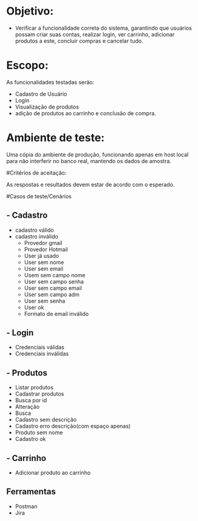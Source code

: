 # Objetivo: 
 - Verificar a funcionalidade correta do sistema, garantindo que usuários possam criar suas contas, realizar login, ver carrinho, adicionar produtos a este, concluir compras e cancelar tudo.

# Escopo:
As funcionalidades testadas serão:
 - Cadastro de Usuário
 - Login
 - Visualização de produtos
 - adição de produtos ao carrinho e conclusão de compra.

# Ambiente de teste:
Uma cópia do ambiente de produção, funcionando apenas em host local para não interferir no banco real, mantendo os dados de amostra.

#Critérios de aceitação:

As respostas e resultados devem estar de acordo com o esperado.


#Casos de teste/Cenários
## - Cadastro
   - cadastro válido
   - cadastro inválido
     - Provedor gmail
     -	Provedor Hotmail
     -	User já usado
     -	User sem nome
     -	User sem email
     -	Usem sem campo nome
     -	User sem campo senha
     -	User sem campo email
     -	User sem campo adm
     -	User sem senha
     -	User ok
     -	Formato de email inválido
  

## - Login
   - Credenciais válidas
   - Credenciais inválidas


## - Produtos
   - Listar produtos
  - Cadastrar produtos
-	Busca por id
-	Alteração
-	Busca
-	Cadastro sem descrição
-	Cadastro erro descrição(com espaço apenas)
-	Produto sem nome
-	Cadastro ok


## -  Carrinho
  - Adicionar produto ao carrinho
  

## Ferramentas
 - Postman
 - Jira
